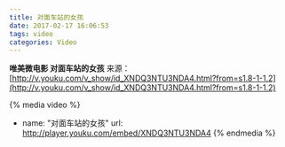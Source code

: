 ```yaml
---
title: 对面车站的女孩
date: 2017-02-17 16:06:53
tags: video
categories: Video
---
```

**唯美微电影 对面车站的女孩**
来源：[http://v.youku.com/v_show/id_XNDQ3NTU3NDA4.html?from=s1.8-1-1.2](http://v.youku.com/v_show/id_XNDQ3NTU3NDA4.html?from=s1.8-1-1.2)
<!--more-->

{% media video %}
- name: "对面车站的女孩"
  url: http://player.youku.com/embed/XNDQ3NTU3NDA4
{% endmedia %}
